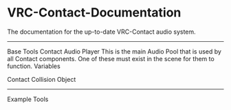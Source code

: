 # VRC-Contact-Documentation
The documentation for the up-to-date VRC-Contact audio system.

-----
Base Tools
Contact Audio Player
This is the main Audio Pool that is used by all Contact components. One of these must exist in the scene for them to function.
Variables

Contact Collision Object


------
Example Tools
